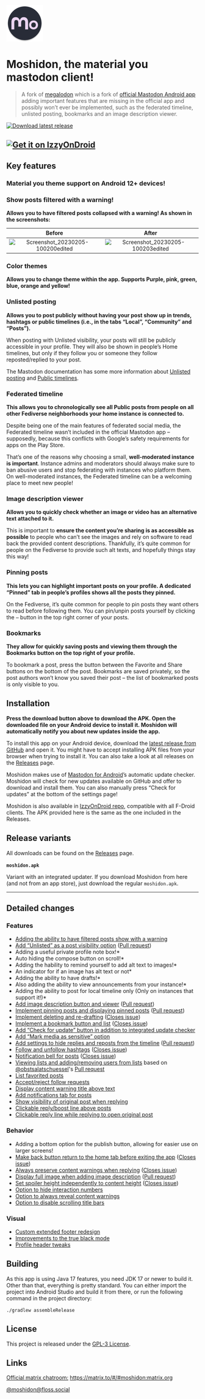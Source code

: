 ![MoshidonLogo](mastodon/src/main/res/mipmap-xhdpi/ic_launcher_round.png)

# Moshidon, the material you mastodon client! 

> A fork of [megalodon](https://github.com/sk22/megalodon) which is a fork of [official Mastodon Android app](https://github.com/mastodon/mastodon-android) adding important features that are missing in the official app and possibly won’t ever be implemented, such as the federated timeline, unlisted posting, bookmarks and an image description viewer.


[![Download latest release](https://img.shields.io/badge/dynamic/json?color=282C37&label=download%20apk&query=%24.tag_name&url=https%3A%2F%2Fapi.github.com%2Frepos%2FLucasGGamerM%2Fmoshidon%2Freleases%2Flatest&style=for-the-badge)](https://github.com/LucasGGamerM/moshidon/releases/latest/download/moshidon.apk)

[<img src="https://gitlab.com/IzzyOnDroid/repo/-/raw/master/assets/IzzyOnDroid.png"
     alt="Get it on IzzyOnDroid"
     height="80">](https://apt.izzysoft.de/fdroid/index/apk/org.joinmastodon.android.moshinda)
---


## Key features

### **Material you theme support on Android 12+ devices!**

### **Show posts filtered with a warning!**

**Allows you to have filtered posts collapsed with a warning! As shown in the screenshots:**

Before             |  After
:-------------------------:|:-------------------------:
![Screenshot_20230205-100200edited](https://user-images.githubusercontent.com/71328265/216820539-20802dc5-e433-4511-b2d9-291d810e4ef2.png) | ![Screenshot_20230205-100203edited](https://user-images.githubusercontent.com/71328265/216820544-231b2966-f38f-4ec6-b555-d39c62433839.png)


### **Color themes**

**Allows you to change theme within the app. Supports Purple, pink, green, blue, orange and yellow!**

### **Unlisted posting**

**Allows you to post publicly without having your post show up in trends, hashtags or public timelines (i.e., in the tabs “Local”, “Community” and “Posts”).**

When posting with Unlisted visibility, your posts will still be publicly accessible in your profile. They will also be shown in people’s Home timelines, but only if they follow you or someone they follow reposted/replied to your post.
  
The Mastodon documentation has some more information about [Unlisted posting](https://docs.joinmastodon.org/user/posting/#unlisted) and [Public timelines](https://docs.joinmastodon.org/user/network/#timelines).

### **Federated timeline**

**This allows you to chronologically see all Public posts from people on all other Fediverse neighborhoods your home instance is connected to.**

Despite being one of the main features of federated social media, the Federated timeline wasn’t included in the official Mastodon app – supposedly, because this conflicts with Google’s safety requirements for apps on the Play Store.
  
That’s one of the reasons why choosing a small, **well-moderated instance is important**. Instance admins and moderators should always make sure to ban abusive users and stop federating with instances who platform them. On well-moderated instances, the Federated timeline can be a welcoming place to meet new people!

### **Image description viewer**

**Allows you to quickly check whether an image or video has an alternative text attached to it.**

This is important to **ensure the content you’re sharing is as accessible as possible** to people who can’t see the images and rely on software to read back the provided content descriptions. Thankfully, it’s quite common for people on the Fediverse to provide such alt texts, and hopefully things stay this way!

### **Pinning posts**

**This lets you can highlight important posts on your profile. A dedicated “Pinned” tab in people’s profiles shows all the posts they pinned.**

On the Fediverse, it’s quite common for people to pin posts they want others to read before following them. You can pin/unpin posts yourself by clicking the `⋯` button in the top right corner of your posts.

### **Bookmarks**

**They allow for quickly saving posts and viewing them through the Bookmarks button on the top right of your profile.**

To bookmark a post, press the button between the Favorite and Share buttons on the bottom of the post. Bookmarks are saved privately, so the post authors won’t know you saved their post – the list of bookmarked posts is only visible to you.

## Installation

**Press the download button above to download the APK. Open the downloaded file on your Android device to install it. Moshidon will automatically notify you about new updates inside the app.**

To install this app on your Android device, download the [latest release from GitHub](https://github.com/LucasGGamerM/moshidon/releases/latest/download/moshidon.apk) and open it. You might have to accept installing APK files from your browser when trying to install it. You can also take a look at all releases on the [Releases](https://github.com/LucasGGamerM/moshidon/releases) page.

Moshidon makes use of [Mastodon for Android](https://github.com/mastodon/mastodon-android)’s automatic update checker. Moshidon will check for new updates available on GitHub and offer to download and install them. You can also manually press “Check for updates” at the bottom of the settings page!

Moshidon is also available in [IzzyOnDroid repo](https://apt.izzysoft.de/fdroid/index/apk/org.joinmastodon.android.moshinda), compatible with all F-Droid clients. The APK provided here is the same as the one included in the Releases.

## Release variants

All downloads can be found on the [Releases](https://github.com/LucasGGamerM/moshidon/releases) page.

**`moshidon.apk`**

Variant with an integrated updater. If you download Moshidon from here (and not from an app store), just download the regular `moshidon.apk`.

---


## Detailed changes

### Features

* [Adding the ability to have filtered posts show with a warning](https://github.com/LucasGGamerM/moshidon/tree/feature/filters_again)
* [Add “Unlisted” as a post visibility option](https://github.com/mastodon/mastodon-android/compare/master...sk22:megalodon:feature/enable-unlisted)
  ([Pull request](https://github.com/mastodon/mastodon-android/pull/103))
* Adding a useful private profile note box!*
* Auto hiding the compose button on scroll!*
* Adding the hability to remind yourself to add alt text to images!*
* An indicator for if an image has alt text or not*
* Adding the ability to have drafts!*
* Also adding the ability to view announcements from your instance!*
* Adding the ability to post for local timeline only (Only on instances that support it!)*
* [Add image description button and viewer](https://github.com/mastodon/mastodon-android/compare/master...sk22:megalodon:feature/display-alt-text) ([Pull request](https://github.com/mastodon/mastodon-android/pull/129))
* [Implement pinning posts and displaying pinned posts](https://github.com/mastodon/mastodon-android/compare/master...sk22:megalodon:feature/pin-posts) ([Pull request](https://github.com/mastodon/mastodon-android/pull/140))
* [Implement deleting and re-drafting](https://github.com/mastodon/mastodon-android/compare/master...sk22:megalodon:feature/delete-redraft) ([Closes issue](https://github.com/mastodon/mastodon-android/issues/21))
* [Implement a bookmark button and list](https://github.com/mastodon/mastodon-android/compare/master...sk22:megalodon:feature/bookmarks) ([Closes issue](https://github.com/mastodon/mastodon-android/issues/22))
* [Add “Check for update” button in addition to integrated update checker](https://github.com/mastodon/mastodon-android/compare/master...sk22:megalodon:feature/check-for-update-button)
* [Add “Mark media as sensitive” option](https://github.com/mastodon/mastodon-android/compare/master...sk22:megalodon:feature/mark-media-as-sensitive)
* [Add settings to hide replies and reposts from the timeline](https://github.com/mastodon/mastodon-android/compare/master...sk22:megalodon:feature/filter-home-timeline) ([Pull request](https://github.com/mastodon/mastodon-android/pull/317))
* [Follow and unfollow hashtags](https://github.com/sk22/megalodon/commit/7d38f031f197aa6cefaf53e39d929538689c1e4e) ([Closes issue](https://github.com/mastodon/mastodon-android/issues/233))
* [Notification bell for posts](https://github.com/sk22/megalodon/commit/b166ca705eb9169025ef32bbe6315b42491b57ea) ([Closes issue](https://github.com/mastodon/mastodon-android/issues/81))
* [Viewing lists and adding/removing users from lists](https://github.com/mastodon/mastodon-android/compare/master...sk22:megalodon:list-timeline-views) based on [@obstsalatschuessel](https://github.com/obstsalatschuessel)'s [Pull request](https://github.com/mastodon/mastodon-android/pull/286)
* [List favorited posts](https://github.com/mastodon/mastodon-android/compare/master...sk22:megalodon:feature/favs-list)
* [Accept/reject follow requests](https://github.com/mastodon/mastodon-android/compare/master...sk22:megalodon:feature/follow-requests)
* [Display content warning title above text](https://github.com/mastodon/mastodon-android/compare/master...sk22:megalodon:feature/cw-above-text)
* [Add notifications tab for posts](https://github.com/mastodon/mastodon-android/compare/master...sk22:megalodon:feature/posts-notifications-tab)
* [Show visibility of original post when replying](https://github.com/mastodon/mastodon-android/compare/master...sk22:megalodon:feature/display-reply-visibility)
* [Clickable reply/boost line above posts](https://github.com/mastodon/mastodon-android/compare/master...sk22:megalodon:clickable-boost-reply-line)
* [Clickable reply line while replying to open original post](https://github.com/mastodon/mastodon-android/compare/master...sk22:megalodon:feature/clickable-reply-line-compose)


### Behavior

* Adding a bottom option for the publish button, allowing for easier use on larger screens!
* [Make back button return to the home tab before exiting the app](https://github.com/mastodon/mastodon-android/compare/master...sk22:megalodon:feature/back-returns-home) ([Closes issue](https://github.com/mastodon/mastodon-android/issues/118))
* [Always preserve content warnings when replying](https://github.com/mastodon/mastodon-android/compare/master...sk22:megalodon:feature/always-preserve-cw) ([Closes issue](https://github.com/mastodon/mastodon-android/issues/113))
* [Display full image when adding image description](https://github.com/mastodon/mastodon-android/compare/master...sk22:megalodon:feature/compose-image-description-full-image) ([Pull request](https://github.com/mastodon/mastodon-android/pull/182))
* [Set spoiler height independently to content height](https://github.com/mastodon/mastodon-android/compare/master...sk22:megalodon:spoiler-height-independent) ([Closes issue](https://github.com/mastodon/mastodon-android/issues/166))
* [Option to hide interaction numbers](https://github.com/mastodon/mastodon-android/compare/master...sk22:megalodon:settings/hide-interaction-numbers)
* [Option to always reveal content warnings](https://github.com/mastodon/mastodon-android/compare/master...sk22:megalodon:feature/cw-above-text)
* [Option to disable scrolling title bars](https://github.com/mastodon/mastodon-android/compare/master...sk22:megalodon:settings/disable-marquee)


### Visual

* [Custom extended footer redesign](https://github.com/mastodon/mastodon-android/compare/master...sk22:megalodon:compact-extended-footer)
* [Improvements to the true black mode](https://github.com/mastodon/mastodon-android/compare/master...sk22:megalodon:true-black-improvements)
* [Profile header tweaks](https://github.com/mastodon/mastodon-android/compare/master...sk22:megalodon:ui/profile-header-tweaks)


## Building

As this app is using Java 17 features, you need JDK 17 or newer to build it. Other than that, everything is pretty standard. You can either import the project into Android Studio and build it from there, or run the following command in the project directory:

```
./gradlew assembleRelease
```

## License

This project is released under the [GPL-3 License](./LICENSE).

## Links

[Official matrix chatroom:](https://matrix.to/#/#moshidon:matrix.org) https://matrix.to/#/#moshidon:matrix.org

<a rel="me" href="https://floss.social/@moshidon">@moshidon<wbr>@floss.social</a>
